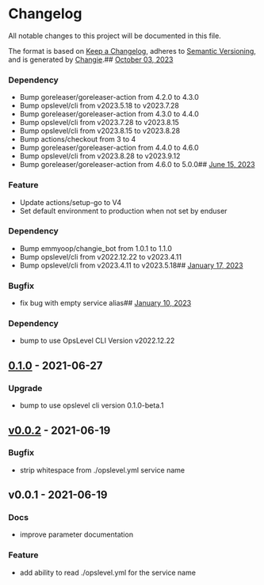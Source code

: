 # Changelog
All notable changes to this project will be documented in this file.

The format is based on [Keep a Changelog](https://keepachangelog.com/en/1.0.0/),
adheres to [Semantic Versioning](https://semver.org/spec/v2.0.0.html),
and is generated by [Changie](https://github.com/miniscruff/changie).## [October 03, 2023](https://github.com/OpsLevel/opslevel-go/compare/v0.6.0...v0.7.0)
### Dependency
* Bump goreleaser/goreleaser-action from 4.2.0 to 4.3.0
* Bump opslevel/cli from v2023.5.18 to v2023.7.28
* Bump goreleaser/goreleaser-action from 4.3.0 to 4.4.0
* Bump opslevel/cli from v2023.7.28 to v2023.8.15
* Bump opslevel/cli from v2023.8.15 to v2023.8.28
* Bump actions/checkout from 3 to 4
* Bump goreleaser/goreleaser-action from 4.4.0 to 4.6.0
* Bump opslevel/cli from v2023.8.28 to v2023.9.12
* Bump goreleaser/goreleaser-action from 4.6.0 to 5.0.0## [June 15, 2023](https://github.com/OpsLevel/opslevel-go/compare/v0.5.0...v0.6.0)
### Feature
* Update actions/setup-go to V4
* Set default environment to production when not set by enduser
### Dependency
* Bump emmyoop/changie_bot from 1.0.1 to 1.1.0
* Bump opslevel/cli from v2022.12.22 to v2023.4.11
* Bump opslevel/cli from v2023.4.11 to v2023.5.18## [January 17, 2023](https://github.com/OpsLevel/opslevel-go/compare/v0.4.0...v0.5.0)
### Bugfix
* fix bug with empty service alias## [January 10, 2023](https://github.com/OpsLevel/opslevel-go/compare/v0.1.0...v0.4.0)
### Dependency
* bump to use OpsLevel CLI Version v2022.12.22
<a name="0.1.0"></a>
## [0.1.0] - 2021-06-27
### Upgrade
- bump to use opslevel cli version 0.1.0-beta.1


<a name="v0.0.2"></a>
## [v0.0.2] - 2021-06-19
### Bugfix
- strip whitespace from ./opslevel.yml service name


<a name="v0.0.1"></a>
## v0.0.1 - 2021-06-19
### Docs
- improve parameter documentation

### Feature
- add ability to read ./opslevel.yml for the service name


[Unreleased]: https://github.com/OpsLevel/github-actions/compare/0.1.0...HEAD
[0.1.0]: https://github.com/OpsLevel/github-actions/compare/v0.0.2...0.1.0
[v0.0.2]: https://github.com/OpsLevel/github-actions/compare/v0.0.1...v0.0.2
